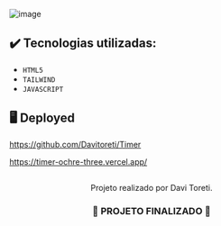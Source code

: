 ![image](https://github.com/user-attachments/assets/53331f64-9709-4bae-ba93-1c9cf6d2b8fb)

## ✔️ Tecnologias utilizadas:
- ``HTML5``
- ``TAILWIND``
- ``JAVASCRIPT``

## :desktop_computer: Deployed

https://github.com/Davitoreti/Timer

https://timer-ochre-three.vercel.app/

##

<p align="center">
 Projeto realizado por Davi Toreti.
</p>

<h3 align="center">
  
  :construction: PROJETO FINALIZADO :construction:
  
</h3>
